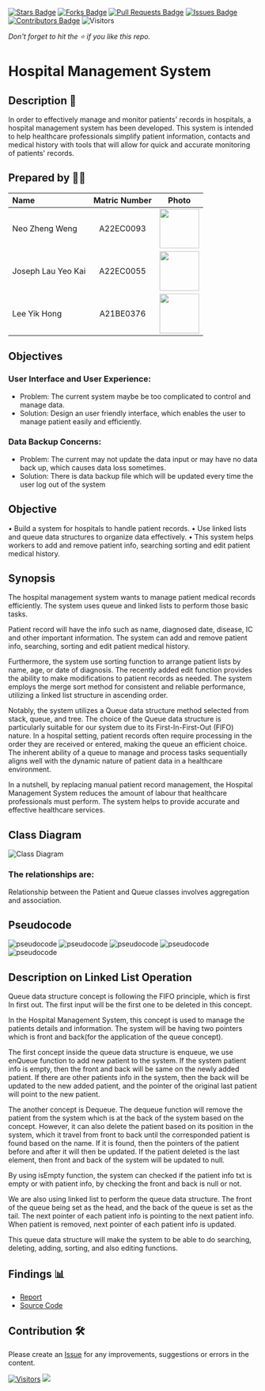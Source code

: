 [![Stars Badge](https://img.shields.io/github/stars/jjn7702/SECJ2013-DSA)](https://github.com/jjn7702/SECJ2013-DSA/Submission/Sample/stargazers)
[![Forks Badge](https://img.shields.io/github/forks/jjn7702/SECJ2013-DSA)](https://github.com/jjn7702/SECJ2013-DSA/Submission/Sample/network/members)
[![Pull Requests Badge](https://img.shields.io/github/issues-pr/jjn7702/SECJ2013-DSA)](https://github.com/jjn7702/SECJ2013-DSA/Submission/Sample/pulls)
[![Issues Badge](https://img.shields.io/github/issues/jjn7702/SECJ2013-DSA)](https://github.com/jjn7702/SECJ2013-DSA/Submission/Sample/issues)
[![Contributors Badge](https://img.shields.io/github/contributors/jjn7702/SECJ2013-DSA?color=2b9348)](https://github.com/jjn7702/SECJ2013-DSA/Submission/Sample/graphs/contributors)
![Visitors](https://api.visitorbadge.io/api/visitors?path=https%3A%2F%2Fgithub.com%2Fjjn7702%2FSECJ2013-DSA%2FSubmission%2FSample&labelColor=%23d9e3f0&countColor=%23697689&style=flat)

_Don't forget to hit the :star: if you like this repo._

# Hospital Management System

## Description 📝

In order to effectively manage and monitor patients' records in hospitals, a hospital management system has been developed. This system is intended to help healthcare professionals simplify patient information, contacts and medical history with tools that will allow for quick and accurate monitoring of patients' records.

## Prepared by 🧑‍💻

| Name             | Matric Number | Photo                                                         |
| :---------------- | :-------------: | :------------------------------------------------------------: |
| Neo Zheng Weng   | A22EC0093        | <img src="https://github.com/jjn7702/SECJ2013-DSA/blob/main/Submission/sec02/Codera/Images/neozhengweng_pic.jpg" width=80px, height=80px>     |
| Joseph Lau Yeo Kai       | A22EC0055        | <img src="https://github.com/jjn7702/SECJ2013-DSA/blob/main/Submission/sec02/Codera/Images/joseph_pic.jpeg" width=80px, height=80px>         |
| Lee Yik Hong       | A21BE0376       | <img src="https://github.com/jjn7702/SECJ2013-DSA/blob/main/Submission/sec02/Codera/Images/Assignment%20photo.jpg" width=80px, height=80px>         |

## Objectives
### User Interface and User Experience:
- Problem: The current system maybe be too complicated to control and manage data. 
- Solution: Design an user friendly interface, which enables the user to manage patient 
easily and efficiently. 

### Data Backup Concerns:
- Problem: The current may not update the data input or may have no data back up, which 
causes data loss sometimes. 
- Solution: There is data backup file which will be updated every time the user log out of 
the system

## Objective
•	Build a system for hospitals to handle patient records.
•	Use linked lists and queue data structures to organize data effectively.
•	This system helps workers to add and remove patient info, searching sorting and edit patient medical history.


## Synopsis
The hospital management system wants to manage patient medical records efficiently. The system uses queue and linked lists to perform those basic tasks. 

Patient record will have the info such as name, diagnosed date, disease, IC and other important information. The system can add and remove patient info, searching, sorting and edit patient medical history.

Furthermore, the system use sorting function to arrange patient lists by name, age, or date of diagnosis. The recently added edit function provides the ability to make modifications to patient records as needed. The system employs the merge sort method for consistent and reliable performance, utilizing a linked list structure in ascending order.

Notably, the system utilizes a Queue data structure method selected from stack, queue, and tree. The choice of the Queue data structure is particularly suitable for our system due to its First-In-First-Out (FIFO) nature. In a hospital setting, patient records often require processing in the order they are received or entered, making the queue an efficient choice. The inherent ability of a queue to manage and process tasks sequentially aligns well with the dynamic nature of patient data in a healthcare environment.

In a nutshell, by replacing manual patient record management, the Hospital Management System reduces the amount of labour that healthcare professionals must perform. The system helps to provide accurate and effective healthcare services.


## Class Diagram
<img src="https://github.com/jjn7702/SECJ2013-DSA/blob/main/Submission/sec02/Codera/Project/DSA-project_classdiagram.jpg" alt="Class Diagram">

### The relationships are:
Relationship between the Patient and Queue classes involves aggregation and association.


## Pseudocode
<img src="https://github.com/jjn7702/SECJ2013-DSA/blob/main/Submission/sec02/Codera/Project/pseudocode/Picture1.png" alt="pseudocode">
<img src="https://github.com/jjn7702/SECJ2013-DSA/blob/main/Submission/sec02/Codera/Project/pseudocode/Picture2.png" alt="pseudocode">
<img src="https://github.com/jjn7702/SECJ2013-DSA/blob/main/Submission/sec02/Codera/Project/pseudocode/Picture3.png" alt="pseudocode">
<img src="https://github.com/jjn7702/SECJ2013-DSA/blob/main/Submission/sec02/Codera/Project/pseudocode/Picture4.png" alt="pseudocode">
<img src="https://github.com/jjn7702/SECJ2013-DSA/blob/main/Submission/sec02/Codera/Project/pseudocode/Picture5.png" alt="pseudocode">

## Description on Linked List Operation
Queue data structure concept is following the FIFO principle, which is first In first out. The first input will be the first one to be deleted in this concept. 

In the Hospital Management System, this concept is used to manage the patients details and information. The system will be having two pointers which is front and back(for the application of the queue concept). 

The first concept inside the queue data structure is enqueue, we use enQueue function to add new patient to the system. If the system patient info is empty, then the front and back will be same on the newly added patient. If there are other patients info in the system, then the back will be updated to the new added patient, and the pointer of the original last patient will point to the new patient. 

The another concept is Dequeue. The dequeue function will remove the patient from the system which is at the back of the system based on the concept. However, it can also delete the patient based on its position in the system, which it travel from front to back until the corresponded patient is found based on the name. If it is found, then the pointers of the patient before and after it will then be updated. If the patient deleted is the last element, then front and back of the system will be updated to null. 

By using isEmpty function, the system can checked if the patient info txt is empty or with patient info, by checking the front and back is null or not. 

We are also using linked list to perform the queue data structure. The front of the queue being set as the head, and the back of the queue is set as the tail. The next pointer of each patient info is pointing to the next patient info. When patient is removed, next pointer of each patient info is updated. 

This queue data structure will make the system to be able to do searching, deleting, adding, sorting, and also editing functions. 

     
## Findings 📊
- [Report](https://github.com/jjn7702/SECJ2013-DSA/tree/main/Submission/sec02/Codera/Project/Report)
- [Source Code](https://github.com/jjn7702/SECJ2013-DSA/tree/main/Submission/sec02/Codera/Project/source-code)

## Contribution 🛠️
Please create an [Issue](https://github.com/jjn7702/SECJ2013-DSA/Submission/Sample/issues) for any improvements, suggestions or errors in the content.

[![Visitors](https://api.visitorbadge.io/api/visitors?path=https%3A%2F%2Fgithub.com%2Fjjn7702&labelColor=%23697689&countColor=%23555555&style=plastic)](https://visitorbadge.io/status?path=https%3A%2F%2Fgithub.com%2Fjjn7702)
![](https://hit.yhype.me/github/profile?user_id=81284918)
